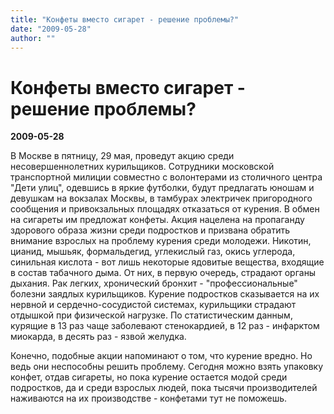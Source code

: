 ```yaml
---
title: "Конфеты вместо сигарет - решение проблемы?"
date: "2009-05-28"
author: ""
---
```


# Конфеты вместо сигарет - решение проблемы?

**2009-05-28** 

В Москве в пятницу, 29 мая, проведут акцию среди несовершеннолетних курильщиков. Сотрудники московской транспортной милиции совместно с волонтерами из столичного центра "Дети улиц", одевшись в яркие футболки, будут предлагать юношам и девушкам на вокзалах Москвы, в тамбурах электричек пригородного сообщения и привокзальных площадях отказаться от курения. В обмен на сигареты им предложат конфеты. Акция нацелена на пропаганду здорового образа жизни среди подростков и призвана обратить внимание взрослых на проблему курения среди молодежи. Никотин, цианид, мышьяк, формальдегид, углекислый газ, окись углерода, синильная кислота - вот лишь некоторые ядовитые вещества, входящие в состав табачного дыма. От них, в первую очередь, страдают органы дыхания. Рак легких, хронический бронхит - "профессиональные" болезни заядлых курильщиков. Курение подростков сказывается на их нервной и сердечно-сосудистой системах, курильщики страдают отдышкой при физической нагрузке. По статистическим данным, курящие в 13 раз чаще заболевают стенокардией, в 12 раз - инфарктом миокарда, в десять раз - язвой желудка.

Конечно, подобные акции напоминают о том, что курение вредно. Но ведь они неспособны решить проблему. Сегодня можно взять упаковку конфет, отдав сигареты, но пока курение остается модой среди подростков, да и среди взрослых людей, пока тысячи производителей наживаются на их производстве - конфетами тут не поможешь.